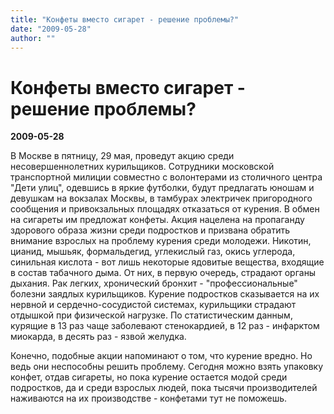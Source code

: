 ```yaml
---
title: "Конфеты вместо сигарет - решение проблемы?"
date: "2009-05-28"
author: ""
---
```


# Конфеты вместо сигарет - решение проблемы?

**2009-05-28** 

В Москве в пятницу, 29 мая, проведут акцию среди несовершеннолетних курильщиков. Сотрудники московской транспортной милиции совместно с волонтерами из столичного центра "Дети улиц", одевшись в яркие футболки, будут предлагать юношам и девушкам на вокзалах Москвы, в тамбурах электричек пригородного сообщения и привокзальных площадях отказаться от курения. В обмен на сигареты им предложат конфеты. Акция нацелена на пропаганду здорового образа жизни среди подростков и призвана обратить внимание взрослых на проблему курения среди молодежи. Никотин, цианид, мышьяк, формальдегид, углекислый газ, окись углерода, синильная кислота - вот лишь некоторые ядовитые вещества, входящие в состав табачного дыма. От них, в первую очередь, страдают органы дыхания. Рак легких, хронический бронхит - "профессиональные" болезни заядлых курильщиков. Курение подростков сказывается на их нервной и сердечно-сосудистой системах, курильщики страдают отдышкой при физической нагрузке. По статистическим данным, курящие в 13 раз чаще заболевают стенокардией, в 12 раз - инфарктом миокарда, в десять раз - язвой желудка.

Конечно, подобные акции напоминают о том, что курение вредно. Но ведь они неспособны решить проблему. Сегодня можно взять упаковку конфет, отдав сигареты, но пока курение остается модой среди подростков, да и среди взрослых людей, пока тысячи производителей наживаются на их производстве - конфетами тут не поможешь.